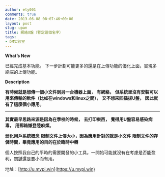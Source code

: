 ```yaml
---
author: ety001
comments: true
date: 2013-06-08 08:07:46+00:00
layout: post
slug: upan
title: 網絡U盤（暫定這個名字）
tags:
- DM实验室
---
```


**What’s New**

已經完成基本功能。
下一步計劃可能更多的還是在上傳功能的優化上面，實現多終端的上傳功能。

**Description**

**有時候就是想傳一個小文件到另一台機器上面，**
**有網絡，**
**但系統里沒有安裝可以用來傳輸的軟件（比如在windows和linux之間），**
**又不想來回插拔U盤，**
**因此就有了這麼個小應用。**

* * *

**其實最早思路來源是因為在學校的時候，**
**去打印東西，**
**覺得用U盤容易感染病毒，**
**用郵箱嫌登陸麻煩。**

**弱化用戶系統概念**
**限制文件上傳大小，因為應用針對的就是小文件**
**限制文件的存儲時間，畢竟應用的目的在於臨時中轉**

個人按照我自己的平時的需要開發的小工具，一開始可能就沒有在考慮是否能盈利，關鍵還是要小而有用。

地址：[http://u.mypi.win](https://u.mypi.win)
